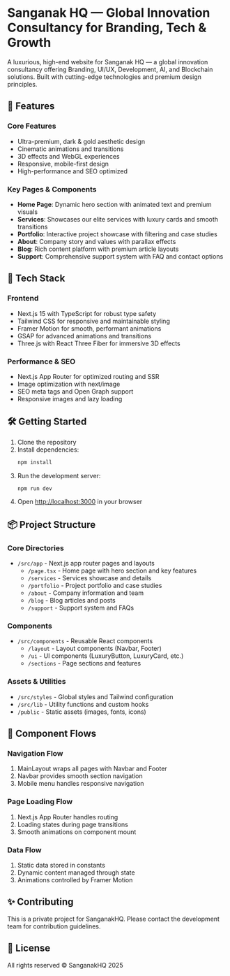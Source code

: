 # Sanganak HQ — Global Innovation Consultancy for Branding, Tech & Growth

A luxurious, high-end website for Sanganak HQ — a global innovation consultancy offering Branding, UI/UX, Development, AI, and Blockchain solutions. Built with cutting-edge technologies and premium design principles.

## 🌟 Features

### Core Features
- Ultra-premium, dark & gold aesthetic design
- Cinematic animations and transitions
- 3D effects and WebGL experiences
- Responsive, mobile-first design
- High-performance and SEO optimized

### Key Pages & Components
- **Home Page**: Dynamic hero section with animated text and premium visuals
- **Services**: Showcases our elite services with luxury cards and smooth transitions
- **Portfolio**: Interactive project showcase with filtering and case studies
- **About**: Company story and values with parallax effects
- **Blog**: Rich content platform with premium article layouts
- **Support**: Comprehensive support system with FAQ and contact options

## 🚀 Tech Stack

### Frontend
- Next.js 15 with TypeScript for robust type safety
- Tailwind CSS for responsive and maintainable styling
- Framer Motion for smooth, performant animations
- GSAP for advanced animations and transitions
- Three.js with React Three Fiber for immersive 3D effects

### Performance & SEO
- Next.js App Router for optimized routing and SSR
- Image optimization with next/image
- SEO meta tags and Open Graph support
- Responsive images and lazy loading

## 🛠️ Getting Started

1. Clone the repository
2. Install dependencies:
   ```bash
   npm install
   ```
3. Run the development server:
   ```bash
   npm run dev
   ```
4. Open [http://localhost:3000](http://localhost:3000) in your browser

## 📦 Project Structure

### Core Directories
- `/src/app` - Next.js app router pages and layouts
  - `/page.tsx` - Home page with hero section and key features
  - `/services` - Services showcase and details
  - `/portfolio` - Project portfolio and case studies
  - `/about` - Company information and team
  - `/blog` - Blog articles and posts
  - `/support` - Support system and FAQs

### Components
- `/src/components` - Reusable React components
  - `/layout` - Layout components (Navbar, Footer)
  - `/ui` - UI components (LuxuryButton, LuxuryCard, etc.)
  - `/sections` - Page sections and features

### Assets & Utilities
- `/src/styles` - Global styles and Tailwind configuration
- `/src/lib` - Utility functions and custom hooks
- `/public` - Static assets (images, fonts, icons)

## 🔄 Component Flows

### Navigation Flow
1. MainLayout wraps all pages with Navbar and Footer
2. Navbar provides smooth section navigation
3. Mobile menu handles responsive navigation

### Page Loading Flow
1. Next.js App Router handles routing
2. Loading states during page transitions
3. Smooth animations on component mount

### Data Flow
1. Static data stored in constants
2. Dynamic content managed through state
3. Animations controlled by Framer Motion

## ✨ Contributing

This is a private project for SanganakHQ. Please contact the development team for contribution guidelines.

## 📝 License

All rights reserved © SanganakHQ 2025
